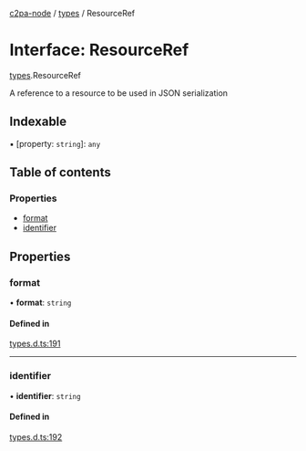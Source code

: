 [c2pa-node](../README.md) / [types](../modules/types.md) / ResourceRef

# Interface: ResourceRef

[types](../modules/types.md).ResourceRef

A reference to a resource to be used in JSON serialization

## Indexable

▪ [property: `string`]: `any`

## Table of contents

### Properties

- [format](types.ResourceRef.md#format)
- [identifier](types.ResourceRef.md#identifier)

## Properties

### format

• **format**: `string`

#### Defined in

[types.d.ts:191](https://github.com/dkozma/c2pa-node/blob/297f458/js-src/types.d.ts#L191)

___

### identifier

• **identifier**: `string`

#### Defined in

[types.d.ts:192](https://github.com/dkozma/c2pa-node/blob/297f458/js-src/types.d.ts#L192)
